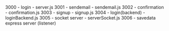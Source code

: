 3000 - login - server.js
3001 - sendemail - sendemail.js
3002 - confirmation - confirmation.js
3003 - signup - signup.js
3004 - login(backend) - loginBackend.js
3005 - socket server - serverSocket.js
3006 - savedata express server (listener)